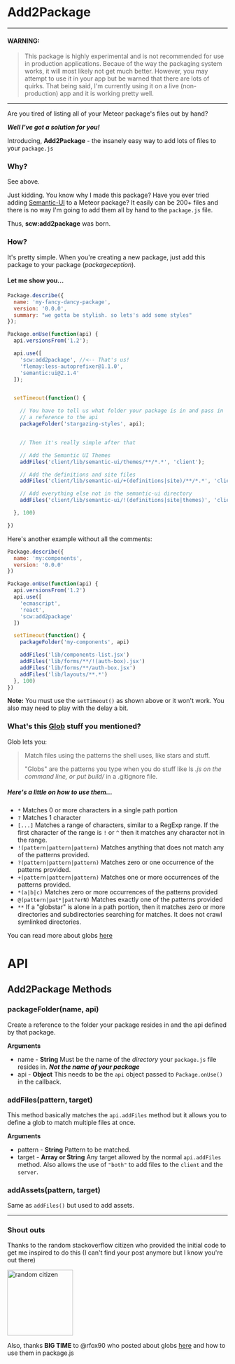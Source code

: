 # Add2Package

_____
#### WARNING:
> This package is highly experimental and is not recommended for use in production applications.
Becaue of the way the packaging system works, it will most likely not get much better. However, you may attempt to use it in your app but be warned that there are lots of quirks. That being said, I'm currently using it on a live (non-production) app and it is working pretty well.
_____

Are you tired of listing all of your Meteor package's files out by hand?

_**Well I've got a solution for you!**_

Introducing, **Add2Package** - the insanely easy way to add lots of files to your `package.js`

### Why?

See above.

Just kidding. You know why I made this package? Have you ever tried adding [Semantic-UI](https://github.com/Semantic-Org/Semantic-UI-Meteor) to a Meteor package? It easily can be 200+ files and there is no way I'm going to add them all by hand to the `package.js` file.

Thus, **scw:add2package** was born.

### How?

It's pretty simple. When you're creating a new package, just add this package to your package (_packageception_).

#### Let me show you...

```javascript
Package.describe({
  name: 'my-fancy-dancy-package',
  version: '0.0.0',
  summary: "we gotta be stylish. so lets's add some styles"
});

Package.onUse(function(api) {
  api.versionsFrom('1.2');

  api.use([
    'scw:add2package', //<-- That's us!
    'flemay:less-autoprefixer@1.1.0',
    'semantic:ui@2.1.4'
  ]);


  setTimeout(function() {

    // You have to tell us what folder your package is in and pass in
    // a reference to the api
    packageFolder('stargazing-styles', api);


    // Then it's really simple after that

    // Add the Semantic UI Themes
    addFiles('client/lib/semantic-ui/themes/**/*.*', 'client');

    // Add the definitions and site files
    addFiles('client/lib/semantic-ui/+(definitions|site)/**/*.*', 'client');

    // Add everything else not in the semantic-ui directory
    addFiles('client/lib/semantic-ui/!(definitions|site|themes)', 'client');

  }, 100)

})
```

Here's another example without all the comments:

```javascript
Package.describe({
  name: 'my:components',
  version: '0.0.0'
})

Package.onUse(function(api) {
  api.versionsFrom('1.2')
  api.use([
    'ecmascript',
    'react',
    'scw:add2package'
  ])

  setTimeout(function() {
    packageFolder('my-components', api)

    addFiles('lib/components-list.jsx')
    addFiles('lib/forms/**/!(auth-box).jsx')
    addFiles('lib/forms/**/auth-box.jsx')
    addFiles('lib/layouts/**.*')
  }, 100)
})
```

**Note:** You must use the `setTimeout()` as shown above or it won't work. You also may need to play with the delay a bit.

### What's this [Glob](https://github.com/isaacs/node-glob) stuff you mentioned?

Glob lets you:
> Match files using the patterns the shell uses, like stars and stuff.
>
> "Globs" are the patterns you type when you do stuff like ls *.js on the command line, or put build/* in a .gitignore file.


##### Here's a little on how to use them...

* `*` Matches 0 or more characters in a single path portion
* `?` Matches 1 character
* `[...]` Matches a range of characters, similar to a RegExp range.
  If the first character of the range is `!` or `^` then it matches
  any character not in the range.
* `!(pattern|pattern|pattern)` Matches anything that does not match
  any of the patterns provided.
* `?(pattern|pattern|pattern)` Matches zero or one occurrence of the
  patterns provided.
* `+(pattern|pattern|pattern)` Matches one or more occurrences of the
  patterns provided.
* `*(a|b|c)` Matches zero or more occurrences of the patterns provided
* `@(pattern|pat*|pat?erN)` Matches exactly one of the patterns
  provided
* `**` If a "globstar" is alone in a path portion, then it matches
  zero or more directories and subdirectories searching for matches.
  It does not crawl symlinked directories.

You can read more about globs [here](https://github.com/isaacs/node-glob)


# API

## Add2Package Methods

### packageFolder(name, api)

Create a reference to the folder your package resides in and the api defined by that package.

**Arguments**
* name - **String** Must be the name of the *directory* your `package.js` file resides in. _**Not the name of your package**_
* api - **Object** This needs to be the `api` object passed to `Package.onUse()` in the callback.

### addFiles(pattern, target)

This method basically matches the `api.addFiles` method but it allows you to define a glob to match multiple files at once.

**Arguments**
* pattern - **String** Pattern to be matched.
* target - **Array or String** Any target allowed by the normal `api.addFiles` method. Also allows the use of `"both"` to add files to the `client` and the `server`.

### addAssets(pattern, target)

Same as `addFiles()` but used to add assets.

_____

### Shout outs

Thanks to the random stackoverflow citizen who provided the initial code to get me inspired to do this (I can't find your post anymore but I know you're out there)

<img src="http://i.imgur.com/NNzJ8G8.gif" alt="random citizen" height="150">

Also, thanks **BIG TIME** to @rfox90 who posted about globs [here](http://ahref.co.uk/blog/2015/07/31/automatic-package.js-management/) and how to use them in package.js